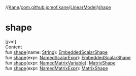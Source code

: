 //[Kane](../../index.md)/[com.github.jomof.kane](../index.md)/[LinearModel](index.md)/[shape](shape.md)



# shape  
[jvm]  
Content  
fun [shape](shape.md)(name: [String](https://kotlinlang.org/api/latest/jvm/stdlib/kotlin/-string/index.html)): [EmbeddedScalarShape](../-embedded-scalar-shape/index.md)  
fun [shape](shape.md)(expr: [NamedScalarExpr](../-named-scalar-expr/index.md)): [EmbeddedScalarShape](../-embedded-scalar-shape/index.md)  
fun [shape](shape.md)(expr: [NamedMatrixVariable](../-named-matrix-variable/index.md)): [MatrixShape](../-matrix-shape/index.md)  
fun [shape](shape.md)(expr: [NamedMatrixExpr](../-named-matrix-expr/index.md)): [MatrixShape](../-matrix-shape/index.md)  



